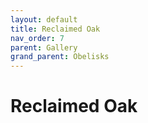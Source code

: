```yaml
---
layout: default
title: Reclaimed Oak
nav_order: 7
parent: Gallery
grand_parent: Obelisks
---
```


# Reclaimed Oak

